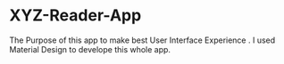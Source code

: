 # XYZ-Reader-App
The Purpose of this app to make best User Interface Experience . I used Material Design to develope this whole app.
